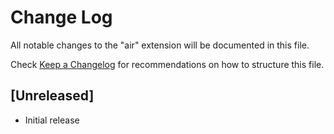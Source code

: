 # Change Log

All notable changes to the "air" extension will be documented in this file.

Check [Keep a Changelog](http://keepachangelog.com/) for recommendations on how to structure this file.

## [Unreleased]

- Initial release